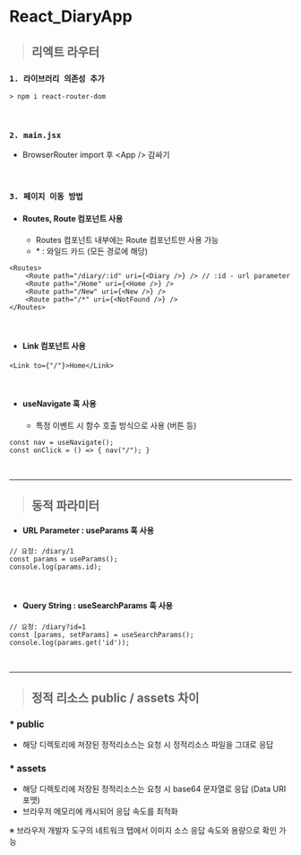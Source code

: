 # React_DiaryApp

> ## 리엑트 라우터

### `1. 라이브러리 의존성 추가`

```
> npm i react-router-dom
```

<br/>

### `2. main.jsx`

- BrowserRouter import 후 \<App /> 감싸기

<br/>

### `3. 페이지 이동 방법`

- #### Routes, Route 컴포넌트 사용
  - Routes 컴포넌트 내부에는 Route 컴포넌트만 사용 가능
  - \* : 와일드 카드 (모든 경로에 해당)

```
<Routes>
    <Route path="/diary/:id" uri={<Diary />} /> // :id - url parameter
    <Route path="/Home" uri={<Home />} />
    <Route path="/New" uri={<New />} />
    <Route path="/*" uri={<NotFound />} />
</Routes>
```

<br/>

- #### Link 컴포넌트 사용

```
<Link to={"/"}>Home</Link>
```

<br/>

- #### useNavigate 훅 사용
  - 특정 이벤트 시 함수 호출 방식으로 사용 (버튼 등)

```
const nav = useNavigate();
const onClick = () => { nav("/"); }
```

<br/>

---

> ## 동적 파라미터

- #### URL Parameter : **useParams** 훅 사용

```
// 요청: /diary/1
const params = useParams();
console.log(params.id);
```

<br/>

- #### Query String : **useSearchParams** 훅 사용

```
// 요청: /diary?id=1
const [params, setParams] = useSearchParams();
console.log(params.get('id'));
```

<br/>

---

> ## 정적 리소스 public / assets 차이

### \* public

- 해당 디렉토리에 저장된 정적리소스는 요청 시 정적리소스 파일을 그대로 응답

### \* assets

- 해당 디렉토리에 저장된 정적리소스는 요청 시 base64 문자열로 응답 (Data URI 포맷)
- 브라우저 메모리에 캐시되어 응답 속도를 최적화

※ 브라우저 개발자 도구의 네트워크 탭에서 이미지 소스 응답 속도와 용량으로 확인 가능
